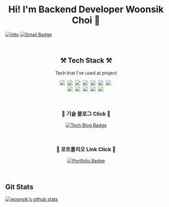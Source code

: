 <h1 align="center">Hi! I'm Backend Developer Woonsik Choi 🐳</h1>

[![Hits](https://hits.seeyoufarm.com/api/count/incr/badge.svg?url=https%3A%2F%2Fgithub.com%2Fchoiwoonsik&count_bg=%23FFD5D5&title_bg=%23FF7575&icon=&icon_color=%23E7E7E7&title=VISIT&edge_flat=false)](https://hits.seeyoufarm.com)
[![Gmail Badge](https://img.shields.io/badge/Gmail-d14836?style=flat-square&logo=Gmail&logoColor=white&link=mailto:woonsik.dev@gmail.com)](mailto:woonsik.dev@gmail.com)

<br>

<h2 align="center"> ⚒️ Tech Stack ⚒️ </h2>

<p align = "center"> Tech that I've used at project </p>

<p align="center">
  <img src="https://img.shields.io/badge/Java-ED8B00?style=flat-square&logo=java&logoColor=white"/></a>&nbsp
  <img src="https://img.shields.io/badge/Spring-6DB33F?style=flat-square&logo=spring&logoColor=white"/></a>&nbsp
  <img src="https://img.shields.io/badge/Spring_Boot-F2F4F9?style=flat-square&logo=spring-boot"/></a>&nbsp
  <img src="https://img.shields.io/badge/MySQL-00000F?style=flat-square&logo=mysql&logoColor=white"/></a>&nbsp
  <img src="https://img.shields.io/badge/Swagger-85EA2D?style=flat-square&logo=Swagger&logoColor=white"/></a>&nbsp
  <img src="https://img.shields.io/badge/gradle-02303A?style=flat-square&logo=gradle&logoColor=white"/></a>&nbsp
  <img src="https://img.shields.io/badge/Junit5-25A162?style=flat-square&logo=junit5&logoColor=white"/></a>&nbsp
  <br>
  <img src="https://img.shields.io/badge/Amazon_AWS-232F3E?style=flat-square&logo=amazon-aws&logoColor=white"/></a>&nbsp
  <img src="https://img.shields.io/badge/Docker-2CA5E0?style=flat-square&logo=docker&logoColor=white"/></a>&nbsp
  <img src="https://img.shields.io/badge/Jenkins-D24939?style=flat-square&logo=Jenkins&logoColor=white"/></a>&nbsp
  <img src="https://img.shields.io/badge/GitHub-100000?style=flat-square&logo=github&logoColor=white"/></a>&nbsp
  <img src="https://img.shields.io/badge/Linux-FCC624?style=flat-square&logo=linux&logoColor=black"/></a>&nbsp
</p>

<br>

<h3 align="center">🍒 기술 블로그 Click 🍒</h3>

<div align=center>

  [![Tech Blog Badge](https://img.shields.io/badge/-Woonsik%20Tech%20Blog-black?style=for-the-badge&link=https://ws-pace.tistory.com/)](https://ws-pace.tistory.com/) 
  
</div>

<br>

<h3 align="center">📕 포트폴리오 Link Click 📕</h3>

<div align=center>
  
  [![Portfolio Badge](https://img.shields.io/badge/-Woonsik%20Portfolio-black?style=for-the-badge&link=https://choiwoonsik.github.io/)](https://choiwoonsik.github.io/) 
  
</div>

<br>

## Git Stats
[![woonsik's github stats](https://github-readme-stats.vercel.app/api?username=choiwoonsik)](https://github.com/choiwoonsik/github-readme-stats)

<!--

<img src="https://img.shields.io/badge/C-00599C?style=flat-square&logo=c&logoColor=white"/></a>&nbsp
[![Tech Blog Badge](http://img.shields.io/badge/-Tech%20blog-black?style=flat-square&logo=github&link=https://zzsza.github.io/)](https://zzsza.github.io/)
<img src="https://img.shields.io/badge/쓰고자하는_텍스트-컬러코드?style=flat-square&logo=simpleicons에서_아이콘이름&logoColor=white"/></a>&nbsp 

**choiwoonsik/choiwoonsik** is a ✨ _special_ ✨ repository because its `README.md` (this file) appears on your GitHub profile.

Here are some ideas to get you started:

- 🔭 I’m currently working on ...
- 🌱 I’m currently learning ...
- 👯 I’m looking to collaborate on ...
- 🤔 I’m looking for help with ...
- 💬 Ask me about ...
- 📫 How to reach me: ...
- 😄 Pronouns: ...
- ⚡ Fun fact: ...
-->
